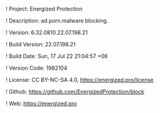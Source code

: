 ! Project: Energized Protection

! Description: ad.porn.malware blocking.

! Version: 6.32.0810.22.07.198.21

! Build Version: 22.07.198.21

! Build Date: Sun, 17 Jul 22 21:04:57 +06

! Version Code: 1982104

! License: CC BY-NC-SA 4.0, https://energized.pro/license

! Github: https://github.com/EnergizedProtection/block

! Web: https://energized.pro
